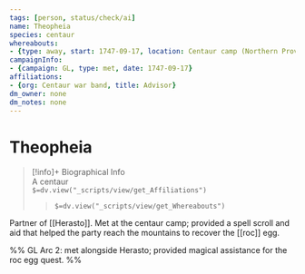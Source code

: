 ```yaml
---
tags: [person, status/check/ai]
name: Theopheia
species: centaur
whereabouts:
- {type: away, start: 1747-09-17, location: Centaur camp (Northern Provinces)}
campaignInfo:
- {campaign: GL, type: met, date: 1747-09-17}
affiliations:
- {org: Centaur war band, title: Advisor}
dm_owner: none
dm_notes: none
---
```

# Theopheia
>[!info]+ Biographical Info  
> A centaur  
> `$=dv.view("_scripts/view/get_Affiliations")`  
>> `$=dv.view("_scripts/view/get_Whereabouts")`

Partner of [[Herasto]]. Met at the centaur camp; provided a spell scroll and aid that helped the party reach the mountains to recover the [[roc]] egg.

%%
GL Arc 2: met alongside Herasto; provided magical assistance for the roc egg quest.
%%
